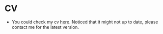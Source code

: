 # CV
- You could check my cv [here](weikaih04.github.io/files/weikaih_cv_0305.pdf). Noticed that it might not up to date, please contact me for the latest version.